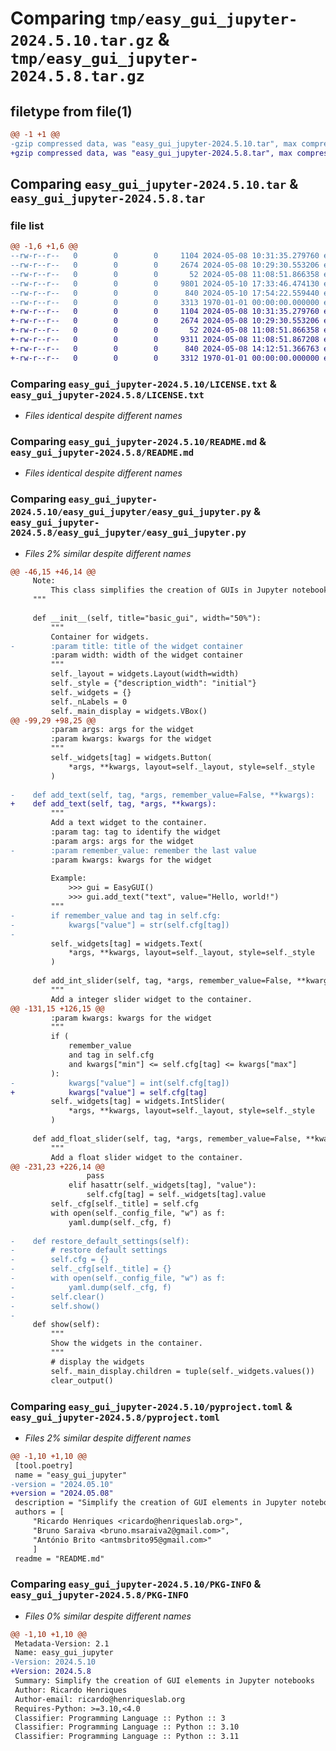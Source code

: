 # Comparing `tmp/easy_gui_jupyter-2024.5.10.tar.gz` & `tmp/easy_gui_jupyter-2024.5.8.tar.gz`

## filetype from file(1)

```diff
@@ -1 +1 @@
-gzip compressed data, was "easy_gui_jupyter-2024.5.10.tar", max compression
+gzip compressed data, was "easy_gui_jupyter-2024.5.8.tar", max compression
```

## Comparing `easy_gui_jupyter-2024.5.10.tar` & `easy_gui_jupyter-2024.5.8.tar`

### file list

```diff
@@ -1,6 +1,6 @@
--rw-r--r--   0        0        0     1104 2024-05-08 10:31:35.279760 easy_gui_jupyter-2024.5.10/LICENSE.txt
--rw-r--r--   0        0        0     2674 2024-05-08 10:29:30.553206 easy_gui_jupyter-2024.5.10/README.md
--rw-r--r--   0        0        0       52 2024-05-08 11:08:51.866358 easy_gui_jupyter-2024.5.10/easy_gui_jupyter/__init__.py
--rw-r--r--   0        0        0     9801 2024-05-10 17:33:46.474130 easy_gui_jupyter-2024.5.10/easy_gui_jupyter/easy_gui_jupyter.py
--rw-r--r--   0        0        0      840 2024-05-10 17:54:22.559440 easy_gui_jupyter-2024.5.10/pyproject.toml
--rw-r--r--   0        0        0     3313 1970-01-01 00:00:00.000000 easy_gui_jupyter-2024.5.10/PKG-INFO
+-rw-r--r--   0        0        0     1104 2024-05-08 10:31:35.279760 easy_gui_jupyter-2024.5.8/LICENSE.txt
+-rw-r--r--   0        0        0     2674 2024-05-08 10:29:30.553206 easy_gui_jupyter-2024.5.8/README.md
+-rw-r--r--   0        0        0       52 2024-05-08 11:08:51.866358 easy_gui_jupyter-2024.5.8/easy_gui_jupyter/__init__.py
+-rw-r--r--   0        0        0     9311 2024-05-08 11:08:51.867208 easy_gui_jupyter-2024.5.8/easy_gui_jupyter/easy_gui_jupyter.py
+-rw-r--r--   0        0        0      840 2024-05-08 14:12:51.366763 easy_gui_jupyter-2024.5.8/pyproject.toml
+-rw-r--r--   0        0        0     3312 1970-01-01 00:00:00.000000 easy_gui_jupyter-2024.5.8/PKG-INFO
```

### Comparing `easy_gui_jupyter-2024.5.10/LICENSE.txt` & `easy_gui_jupyter-2024.5.8/LICENSE.txt`

 * *Files identical despite different names*

### Comparing `easy_gui_jupyter-2024.5.10/README.md` & `easy_gui_jupyter-2024.5.8/README.md`

 * *Files identical despite different names*

### Comparing `easy_gui_jupyter-2024.5.10/easy_gui_jupyter/easy_gui_jupyter.py` & `easy_gui_jupyter-2024.5.8/easy_gui_jupyter/easy_gui_jupyter.py`

 * *Files 2% similar despite different names*

```diff
@@ -46,15 +46,14 @@
     Note:
         This class simplifies the creation of GUIs in Jupyter notebooks using ipywidgets. It provides a variety of methods for adding different types of widgets to the GUI, and it allows for saving and loading widget values to maintain user settings across sessions.
     """
 
     def __init__(self, title="basic_gui", width="50%"):
         """
         Container for widgets.
-        :param title: title of the widget container
         :param width: width of the widget container
         """
         self._layout = widgets.Layout(width=width)
         self._style = {"description_width": "initial"}
         self._widgets = {}
         self._nLabels = 0
         self._main_display = widgets.VBox()
@@ -99,29 +98,25 @@
         :param args: args for the widget
         :param kwargs: kwargs for the widget
         """
         self._widgets[tag] = widgets.Button(
             *args, **kwargs, layout=self._layout, style=self._style
         )
 
-    def add_text(self, tag, *args, remember_value=False, **kwargs):
+    def add_text(self, tag, *args, **kwargs):
         """
         Add a text widget to the container.
         :param tag: tag to identify the widget
         :param args: args for the widget
-        :param remember_value: remember the last value
         :param kwargs: kwargs for the widget
 
         Example:
             >>> gui = EasyGUI()
             >>> gui.add_text("text", value="Hello, world!")
         """
-        if remember_value and tag in self.cfg:
-            kwargs["value"] = str(self.cfg[tag])
-
         self._widgets[tag] = widgets.Text(
             *args, **kwargs, layout=self._layout, style=self._style
         )
 
     def add_int_slider(self, tag, *args, remember_value=False, **kwargs):
         """
         Add a integer slider widget to the container.
@@ -131,15 +126,15 @@
         :param kwargs: kwargs for the widget
         """
         if (
             remember_value
             and tag in self.cfg
             and kwargs["min"] <= self.cfg[tag] <= kwargs["max"]
         ):
-            kwargs["value"] = int(self.cfg[tag])
+            kwargs["value"] = self.cfg[tag]
         self._widgets[tag] = widgets.IntSlider(
             *args, **kwargs, layout=self._layout, style=self._style
         )
 
     def add_float_slider(self, tag, *args, remember_value=False, **kwargs):
         """
         Add a float slider widget to the container.
@@ -231,23 +226,14 @@
                 pass
             elif hasattr(self._widgets[tag], "value"):
                 self.cfg[tag] = self._widgets[tag].value
         self._cfg[self._title] = self.cfg
         with open(self._config_file, "w") as f:
             yaml.dump(self._cfg, f)
 
-    def restore_default_settings(self):
-        # restore default settings
-        self.cfg = {}
-        self._cfg[self._title] = {}
-        with open(self._config_file, "w") as f:
-            yaml.dump(self._cfg, f)
-        self.clear()
-        self.show()
-
     def show(self):
         """
         Show the widgets in the container.
         """
         # display the widgets
         self._main_display.children = tuple(self._widgets.values())
         clear_output()
```

### Comparing `easy_gui_jupyter-2024.5.10/pyproject.toml` & `easy_gui_jupyter-2024.5.8/pyproject.toml`

 * *Files 2% similar despite different names*

```diff
@@ -1,10 +1,10 @@
 [tool.poetry]
 name = "easy_gui_jupyter"
-version = "2024.05.10"
+version = "2024.05.08"
 description = "Simplify the creation of GUI elements in Jupyter notebooks"
 authors = [    
     "Ricardo Henriques <ricardo@henriqueslab.org>", 
     "Bruno Saraiva <bruno.msaraiva2@gmail.com>",
     "António Brito <antmsbrito95@gmail.com>"
     ]
 readme = "README.md"
```

### Comparing `easy_gui_jupyter-2024.5.10/PKG-INFO` & `easy_gui_jupyter-2024.5.8/PKG-INFO`

 * *Files 0% similar despite different names*

```diff
@@ -1,10 +1,10 @@
 Metadata-Version: 2.1
 Name: easy_gui_jupyter
-Version: 2024.5.10
+Version: 2024.5.8
 Summary: Simplify the creation of GUI elements in Jupyter notebooks
 Author: Ricardo Henriques
 Author-email: ricardo@henriqueslab.org
 Requires-Python: >=3.10,<4.0
 Classifier: Programming Language :: Python :: 3
 Classifier: Programming Language :: Python :: 3.10
 Classifier: Programming Language :: Python :: 3.11
```


